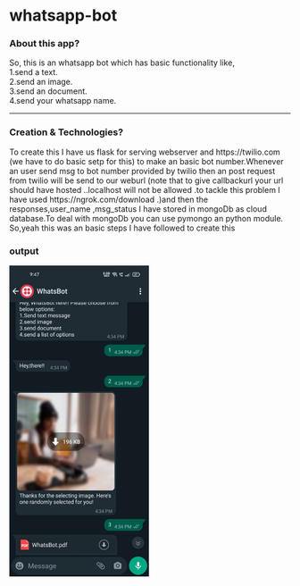 # whatsapp-bot
<h3>About this app?</h3>
<p style="margin-top:5px;">So, this is an whatsapp bot which has basic functionality like,<br>1.send a text.<br>2.send an image.<br>3.send an document.<br>4.send your whatsapp name.</p>
<hr>
<h3>Creation & Technologies?</h3>
<p style="margin-top:5px;">To create this I have us flask for serving webserver and https://twilio.com (we have to do basic setp for this) to make an basic bot number.Whenever an user send msg to bot number provided by twilio then an post request from twilio will be send to our weburl (note that to give callbackurl your url should have hosted ..localhost
will not be allowed .to tackle this problem I have used https://ngrok.com/download .)and then the responses,user_name ,msg_status I have stored in mongoDb as cloud database.To deal
with mongoDb you can use pymongo an python module.<br>So,yeah this was an basic steps I have followed to create this</p>
<h3>output</h3>
<img style="width:250px" src="assets/ss.jpeg">
